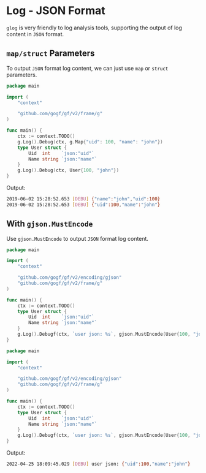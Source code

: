 # Log - JSON Format

`glog` is very friendly to log analysis tools, supporting the output of log content in `JSON` format.

## `map/struct` Parameters

To output `JSON` format log content, we can just use `map` or `struct` parameters.

```go
package main

import (
    "context"

    "github.com/gogf/gf/v2/frame/g"
)

func main() {
    ctx := context.TODO()
    g.Log().Debug(ctx, g.Map{"uid": 100, "name": "john"})
    type User struct {
        Uid  int    `json:"uid"`
        Name string `json:"name"`
    }
    g.Log().Debug(ctx, User{100, "john"})
}
```

Output:

```bash
2019-06-02 15:28:52.653 [DEBU] {"name":"john","uid":100}
2019-06-02 15:28:52.653 [DEBU] {"uid":100,"name":"john"}
```

## With `gjson.MustEncode`

Use `gjson.MustEncode` to output `JSON` format log content.

```go
package main

import (
    "context"

    "github.com/gogf/gf/v2/encoding/gjson"
    "github.com/gogf/gf/v2/frame/g"
)

func main() {
    ctx := context.TODO()
    type User struct {
        Uid  int    `json:"uid"`
        Name string `json:"name"`
    }
    g.Log().Debugf(ctx, `user json: %s`, gjson.MustEncode(User{100, "john"}))
}
```

```go
package main

import (
    "context"

    "github.com/gogf/gf/v2/encoding/gjson"
    "github.com/gogf/gf/v2/frame/g"
)

func main() {
    ctx := context.TODO()
    type User struct {
        Uid  int    `json:"uid"`
        Name string `json:"name"`
    }
    g.Log().Debugf(ctx, `user json: %s`, gjson.MustEncode(User{100, "john"}))
}
```

Output:

```bash
2022-04-25 18:09:45.029 [DEBU] user json: {"uid":100,"name":"john"}
```
